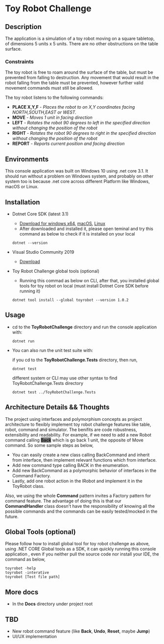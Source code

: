﻿# Toy Robot Challenge

## Description

The application is a simulation of a toy robot moving on a square tabletop, of dimensions 5 units x 5 units. There are no other obstructions on the table surface.

### Constraints

The toy robot is free to roam around the surface of the table, but must be prevented from falling to destruction. Any movement that would result in the robot falling from the table must be prevented, however further valid movement commands must still be allowed.

The toy robot listens to the following commands:

* **PLACE X,Y,F**         - *Places the robot to on X,Y coordinates facing NORTH,SOUTH,EAST or WEST.*
* **MOVE**                - *Moves 1 unit in facing direction*
* **LEFT**                - *Rotates the robot 90 degrees to left in the specified direction without changing the position of the robot*
* **RIGHT**               - *Rotates the robot 90 degrees to right in the specified direction without changing the position of the robot*
* **REPORT**              - *Reports current position and facing direction*

## Environments
This console application was built on Windows 10 using .net core 3.1. It should run without a problem on Windows system, and probably on other system too is because .net core across different Platform like Windows, macOS or Linux.

## Installation

- Dotnet Core SDK (latest 3.1)
   - [Download for windows x64](https://dotnet.microsoft.com/download/dotnet-core/thank-you/sdk-3.1.403-windows-x64-installer), [macOS](https://dotnet.microsoft.com/download/dotnet-core/thank-you/sdk-3.1.403-macos-x64-installer), [Linux](https://docs.microsoft.com/dotnet/core/install/linux-package-managers)
   - After downloaded and installed it, please open teminal and try this command as below to check if it is installed on your local
    ```
    dotnet --version
    ```

- Visual Studio Community 2019
  - [Download](https://visualstudio.microsoft.com/thank-you-downloading-visual-studio/?sku=Community&rel=16)

- Toy Robot Challenge global tools (optional)
  -  Running this commad as below on CLI, after that, you installed global tools for toy robot on local (must install Dotnet Core SDK before running it)
    ```
    dotnet tool install --global toyrobot --version 1.0.2
    ```

## Usage
- cd to the **ToyRobotChallenge** directory and run the console application with:
  
  ``` 
  dotnet run 
  ```

- You can also run the unit test suite with:

  if you cd to the **ToyRobotChallenge.Tests** directory, then run,
  ``` 
  dotnet test 
  ``` 
  
  different system or CLI may use other syntax to find ToyRobotChallenge.Tests directory
  
  ``` 
  dotnet test ../ToyRobotChallenge.Tests 
  ``` 

## Architecture Details && Thoughts

The project using interfaces and polymorphism concepts as project architecture to flexibly implement toy robot challenge features like table, robot, command and simulator. The benifits are code robustness, extensibility and readability. For example, if we need to add a new Robot command calling <span style="background-color:grey">**Back**</span> which is go back 1 unit, the opposite of Move command. So some sample steps as below,
- You can easily create a new class calling BackCommand and inherit from interface, then implement relevant functions which from interface.
- Add new command type calling BACK in the enumeration.
- Add new BackCommand as a polymorphic behavior of interfaces in the Command Factory.
- Lastly, add one robot action in the IRobot and implement it in the ToyRobot class.

Also, we using the whole **Command** pattern invites a Factory pattern for command feature. The advantage of doing this is that our **CommandHandler** class doesn't have the responsibility of knowing all the possible commands and the commands can be easily tested/mocked in the future.

## Global Tools (optional)
Please follow how to install global tool for toy robot challenge as above, using .NET CORE Global tools as a SDK, it can quickly running this console application , even if you neither pull the source code nor install your IDE, the command as below,

``` 
toyrobot -help 
toyrobot -interative
toyrobot [Test file path]
```

## More docs 
- In the **Docs** directory under project root

## TBD
- New robot command feature (like **Back**, **Undo**, **Reset**, maybe **Jump**)
- UI/UX implementation